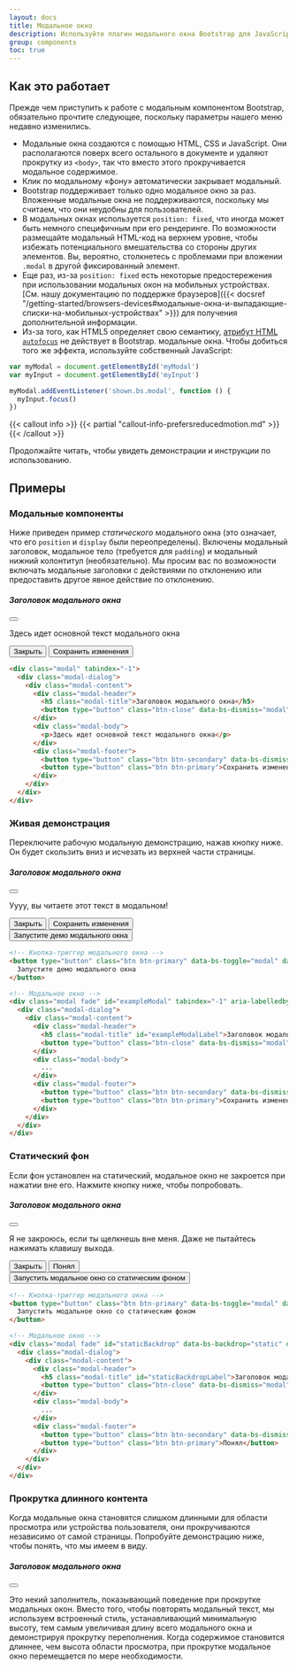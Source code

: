 ```yaml
---
layout: docs
title: Модальное окно
description: Используйте плагин модального окна Bootstrap для JavaScript, чтобы добавить на свой сайт диалоговые окна для лайтбоксов, уведомлений пользователей или полностью настраиваемого контента.
group: components
toc: true
---
```


## Как это работает

Прежде чем приступить к работе с модальным компонентом Bootstrap, обязательно прочтите следующее, поскольку параметры нашего меню недавно изменились.

- Модальные окна создаются с помощью HTML, CSS и JavaScript. Они располагаются поверх всего остального в документе и удаляют прокрутку из `<body>`, так что вместо этого прокручивается модальное содержимое.
- Клик по модальному «фону» автоматически закрывает модальный.
- Bootstrap поддерживает только одно модальное окно за раз. Вложенные модальные окна не поддерживаются, поскольку мы считаем, что они неудобны для пользователей.
- В модальных окнах используется `position: fixed`, что иногда может быть немного специфичным при его рендеринге. По возможности размещайте модальный HTML-код на верхнем уровне, чтобы избежать потенциального вмешательства со стороны других элементов. Вы, вероятно, столкнетесь с проблемами при вложении `.modal` в другой фиксированный элемент.
- Еще раз, из-за `position: fixed` есть некоторые предостережения при использовании модальных окон на мобильных устройствах. [См. нашу документацию по поддержке браузеров]({{< docsref "/getting-started/browsers-devices#модальные-окна-и-выпадающие-списки-на-мобильных-устройствах" >}}) для получения дополнительной информации.
- Из-за того, как HTML5 определяет свою семантику, [атрибут HTML `autofocus`](https://developer.mozilla.org/en-US/docs/Web/HTML/Element/input#attr-autofocus) не действует в Bootstrap. модальные окна. Чтобы добиться того же эффекта, используйте собственный JavaScript:

```js
var myModal = document.getElementById('myModal')
var myInput = document.getElementById('myInput')

myModal.addEventListener('shown.bs.modal', function () {
  myInput.focus()
})
```

{{< callout info >}}
{{< partial "callout-info-prefersreducedmotion.md" >}}
{{< /callout >}}

Продолжайте читать, чтобы увидеть демонстрации и инструкции по использованию.

## Примеры

### Модальные компоненты

Ниже приведен пример _статического_ модального окна (это означает, что его `position` и `display` были переопределены). Включены модальный заголовок, модальное тело (требуется для `padding`) и модальный нижний колонтитул (необязательно). Мы просим вас по возможности включать модальные заголовки с действиями по отклонению или предоставить другое явное действие по отклонению.

<div class="bd-example bd-example-modal">
  <div class="modal" tabindex="-1">
    <div class="modal-dialog">
      <div class="modal-content">
        <div class="modal-header">
          <h5 class="modal-title">Заголовок модального окна</h5>
          <button type="button" class="btn-close" data-bs-dismiss="modal" aria-label="Закрыть"></button>
        </div>
        <div class="modal-body">
          <p>Здесь идет основной текст модального окна</p>
        </div>
        <div class="modal-footer">
          <button type="button" class="btn btn-secondary" data-bs-dismiss="modal">Закрыть</button>
          <button type="button" class="btn btn-primary">Сохранить изменения</button>
        </div>
      </div>
    </div>
  </div>
</div>

```html
<div class="modal" tabindex="-1">
  <div class="modal-dialog">
    <div class="modal-content">
      <div class="modal-header">
        <h5 class="modal-title">Заголовок модального окна</h5>
        <button type="button" class="btn-close" data-bs-dismiss="modal" aria-label="Закрыть"></button>
      </div>
      <div class="modal-body">
        <p>Здесь идет основной текст модального окна</p>
      </div>
      <div class="modal-footer">
        <button type="button" class="btn btn-secondary" data-bs-dismiss="modal">Закрыть</button>
        <button type="button" class="btn btn-primary">Сохранить изменения</button>
      </div>
    </div>
  </div>
</div>
```

### Живая демонстрация

Переключите рабочую модальную демонстрацию, нажав кнопку ниже. Он будет скользить вниз и исчезать из верхней части страницы.

<div class="modal fade" id="exampleModalLive" tabindex="-1" aria-labelledby="exampleModalLiveLabel" aria-hidden="true">
  <div class="modal-dialog">
    <div class="modal-content">
      <div class="modal-header">
        <h5 class="modal-title" id="exampleModalLiveLabel">Заголовок модального окна</h5>
        <button type="button" class="btn-close" data-bs-dismiss="modal" aria-label="Закрыть"></button>
      </div>
      <div class="modal-body">
        <p>Уууу, вы читаете этот текст в модальном!</p>
      </div>
      <div class="modal-footer">
        <button type="button" class="btn btn-secondary" data-bs-dismiss="modal">Закрыть</button>
        <button type="button" class="btn btn-primary">Сохранить изменения</button>
      </div>
    </div>
  </div>
</div>

<div class="bd-example">
  <button type="button" class="btn btn-primary" data-bs-toggle="modal" data-bs-target="#exampleModalLive">
    Запустите демо модального окна
  </button>
</div>

```html
<!-- Кнопка-триггер модального окна -->
<button type="button" class="btn btn-primary" data-bs-toggle="modal" data-bs-target="#exampleModal">
  Запустите демо модального окна
</button>

<!-- Модальное окно -->
<div class="modal fade" id="exampleModal" tabindex="-1" aria-labelledby="exampleModalLabel" aria-hidden="true">
  <div class="modal-dialog">
    <div class="modal-content">
      <div class="modal-header">
        <h5 class="modal-title" id="exampleModalLabel">Заголовок модального окна</h5>
        <button type="button" class="btn-close" data-bs-dismiss="modal" aria-label="Закрыть"></button>
      </div>
      <div class="modal-body">
        ...
      </div>
      <div class="modal-footer">
        <button type="button" class="btn btn-secondary" data-bs-dismiss="modal">Закрыть</button>
        <button type="button" class="btn btn-primary">Сохранить изменения</button>
      </div>
    </div>
  </div>
</div>
```

### Статический фон

Если фон установлен на статический, модальное окно не закроется при нажатии вне его. Нажмите кнопку ниже, чтобы попробовать.

<div class="modal fade" id="staticBackdropLive" data-bs-backdrop="static" data-bs-keyboard="false" tabindex="-1" aria-labelledby="staticBackdropLiveLabel" aria-hidden="true">
  <div class="modal-dialog">
    <div class="modal-content">
      <div class="modal-header">
        <h5 class="modal-title" id="staticBackdropLiveLabel">Заголовок модального окна</h5>
        <button type="button" class="btn-close" data-bs-dismiss="modal" aria-label="Закрыть"></button>
      </div>
      <div class="modal-body">
        <p>Я не закроюсь, если ты щелкнешь вне меня. Даже не пытайтесь нажимать клавишу выхода.</p>
      </div>
      <div class="modal-footer">
        <button type="button" class="btn btn-secondary" data-bs-dismiss="modal">Закрыть</button>
        <button type="button" class="btn btn-primary">Понял</button>
      </div>
    </div>
  </div>
</div>

<div class="bd-example">
  <button type="button" class="btn btn-primary" data-bs-toggle="modal" data-bs-target="#staticBackdropLive">
    Запустить модальное окно со статическим фоном
  </button>
</div>

```html
<!-- Кнопка-триггер модального окна -->
<button type="button" class="btn btn-primary" data-bs-toggle="modal" data-bs-target="#staticBackdrop">
  Запустить модальное окно со статическим фоном
</button>

<!-- Модальное окно -->
<div class="modal fade" id="staticBackdrop" data-bs-backdrop="static" data-bs-keyboard="false" tabindex="-1" aria-labelledby="staticBackdropLabel" aria-hidden="true">
  <div class="modal-dialog">
    <div class="modal-content">
      <div class="modal-header">
        <h5 class="modal-title" id="staticBackdropLabel">Заголовок модального окна</h5>
        <button type="button" class="btn-close" data-bs-dismiss="modal" aria-label="Закрыть"></button>
      </div>
      <div class="modal-body">
        ...
      </div>
      <div class="modal-footer">
        <button type="button" class="btn btn-secondary" data-bs-dismiss="modal">Закрыть</button>
        <button type="button" class="btn btn-primary">Понял</button>
      </div>
    </div>
  </div>
</div>
```

### Прокрутка длинного контента

Когда модальные окна становятся слишком длинными для области просмотра или устройства пользователя, они прокручиваются независимо от самой страницы. Попробуйте демонстрацию ниже, чтобы понять, что мы имеем в виду.

<div class="modal fade" id="exampleModalLong" tabindex="-1" aria-labelledby="exampleModalLongTitle" aria-hidden="true">
  <div class="modal-dialog">
    <div class="modal-content">
      <div class="modal-header">
        <h5 class="modal-title" id="exampleModalLongTitle">Заголовок модального окна</h5>
        <button type="button" class="btn-close" data-bs-dismiss="modal" aria-label="Закрыть"></button>
      </div>
      <div class="modal-body" style="min-height: 1500px">
        <p>Это некий заполнитель, показывающий поведение при прокрутке модальных окон. Вместо того, чтобы повторять модальный текст, мы используем встроенный стиль, устанавливающий минимальную высоту, тем самым увеличивая длину всего модального окна и демонстрируя прокрутку переполнения. Когда содержимое становится длиннее, чем высота области просмотра, при прокрутке модальное окно перемещается по мере необходимости.</p>
      </div>
      <div class="modal-footer">
        <button type="button" class="btn btn-secondary" data-bs-dismiss="modal">Закрыть</button>
        <button type="button" class="btn btn-primary">Сохранить изменения</button>
      </div>
    </div>
  </div>
</div>

<div class="bd-example">
  <button type="button" class="btn btn-primary" data-bs-toggle="modal" data-bs-target="#exampleModalLong">
    Запустите демо модального окна
  </button>
</div>

Вы также можете создать прокручиваемое модальное окно, которое позволяет прокручивать модальное тело, добавляя `.modal-dialog-scrollable` к `.modal-dialog`.

<div class="modal fade" id="exampleModalScrollable" tabindex="-1" aria-labelledby="exampleModalScrollableTitle" aria-hidden="true">
  <div class="modal-dialog modal-dialog-scrollable">
    <div class="modal-content">
      <div class="modal-header">
        <h5 class="modal-title" id="exampleModalScrollableTitle">Заголовок модального окна</h5>
        <button type="button" class="btn-close" data-bs-dismiss="modal" aria-label="Закрыть"></button>
      </div>
      <div class="modal-body">
        <p>Это некий заполнитель, показывающий поведение при прокрутке модальных окон. Мы используем повторяющиеся разрывы строк, чтобы продемонстрировать, как контент может превышать минимальную внутреннюю высоту, тем самым показывая внутреннюю прокрутку. Когда содержимое становится длиннее, чем предустановленная максимальная высота модального окна, содержимое будет обрезано и прокручиваться внутри модального окна.</p>
        <br><br><br><br><br><br><br><br><br><br><br><br><br><br><br><br><br><br><br><br><br><br><br><br><br><br><br><br><br><br><br><br><br><br><br><br><br><br><br><br>
        <p>Это содержимое должно появиться внизу после прокрутки.</p>
      </div>
      <div class="modal-footer">
        <button type="button" class="btn btn-secondary" data-bs-dismiss="modal">Закрыть</button>
        <button type="button" class="btn btn-primary">Сохранить изменения</button>
      </div>
    </div>
  </div>
</div>

<div class="bd-example">
  <button type="button" class="btn btn-primary" data-bs-toggle="modal" data-bs-target="#exampleModalScrollable">
    Запустите демо модального окна
  </button>
</div>

```html
<!-- Прокручиваемое модальное окно -->
<div class="modal-dialog modal-dialog-scrollable">
  ...
</div>
```

### Центрование по вертикали

Добавьте `.modal-dialog-centered` к `.modal-dialog` для вертикального центрирования модального окна.

<div class="modal fade" id="exampleModalCenter" tabindex="-1" aria-labelledby="exampleModalCenterTitle" aria-hidden="true">
  <div class="modal-dialog modal-dialog-centered">
    <div class="modal-content">
      <div class="modal-header">
        <h5 class="modal-title" id="exampleModalCenterTitle">Заголовок модального окна</h5>
        <button type="button" class="btn-close" data-bs-dismiss="modal" aria-label="Закрыть"></button>
      </div>
      <div class="modal-body">
        <p>This is a vertically centered modal.</p>
      </div>
      <div class="modal-footer">
        <button type="button" class="btn btn-secondary" data-bs-dismiss="modal">Закрыть</button>
        <button type="button" class="btn btn-primary">Сохранить изменения</button>
      </div>
    </div>
  </div>
</div>

<div class="modal fade" id="exampleModalCenteredScrollable" tabindex="-1" aria-labelledby="exampleModalCenteredScrollableTitle" aria-hidden="true">
  <div class="modal-dialog modal-dialog-centered modal-dialog-scrollable">
    <div class="modal-content">
      <div class="modal-header">
        <h5 class="modal-title" id="exampleModalCenteredScrollableTitle">Заголовок модального окна</h5>
        <button type="button" class="btn-close" data-bs-dismiss="modal" aria-label="Закрыть"></button>
      </div>
      <div class="modal-body">
        <p>Это некий заполнитель для отображения модального окна с вертикальным центрированием. Мы добавили здесь дополнительную копию, чтобы показать, как работает вертикальное центрирование модального окна в сочетании с прокручиваемыми модальными окнами. Мы также используем несколько повторяющихся разрывов строк, чтобы быстро увеличить высоту содержимого и тем самым запустить прокрутку. Когда содержимое становится длиннее, чем предустановленная максимальная высота модального окна, содержимое будет обрезано и прокручиваться внутри модального окна.</p>
        <br><br><br><br><br><br><br><br><br><br>
        <p>Просто так.</p>
      </div>
      <div class="modal-footer">
        <button type="button" class="btn btn-secondary" data-bs-dismiss="modal">Закрыть</button>
        <button type="button" class="btn btn-primary">Сохранить изменения</button>
      </div>
    </div>
  </div>
</div>

<div class="bd-example">
  <button type="button" class="btn btn-primary" data-bs-toggle="modal" data-bs-target="#exampleModalCenter">
    Вертикально центрированное модальное окно
  </button>
  <button type="button" class="btn btn-primary" data-bs-toggle="modal" data-bs-target="#exampleModalCenteredScrollable">
    Вертикально центрированное прокручиваемое модальное окно
  </button>
</div>

```html
<!-- Вертикально центрированное модальное окно -->
<div class="modal-dialog modal-dialog-centered">
  ...
</div>

<!-- Вертикально центрированное прокручиваемое модальное окно -->
<div class="modal-dialog modal-dialog-centered modal-dialog-scrollable">
  ...
</div>
```

### Всплывающие подсказки и всплывающие окна

[Всплывающие подсказки]({{< docsref "/components/tooltips" >}}) и [всплывающие подсказки]({{< docsref "/components/popovers" >}}) могут быть помещены в модальные окна по мере необходимости. Когда модальные окна закрываются, любые всплывающие подсказки и всплывающие окна также автоматически закрываются.

<div class="modal fade" id="exampleModalPopovers" tabindex="-1" aria-labelledby="exampleModalPopoversLabel" aria-hidden="true">
  <div class="modal-dialog">
    <div class="modal-content">
      <div class="modal-header">
        <h5 class="modal-title" id="exampleModalPopoversLabel">Заголовок модального окна</h5>
        <button type="button" class="btn-close" data-bs-dismiss="modal" aria-label="Закрыть"></button>
      </div>
      <div class="modal-body">
        <h5>Всплывающие окна в модальном окне</h5>
        <p>Эта <a href="#" role="button" class="btn btn-secondary popover-test" title="Popover title" data-bs-content="В этом атрибуте задается содержимое тела всплывающего окна." data-bs-container="#exampleModalPopovers">кнопка</a> вызывает всплывающее окно при нажатии.</p>
        <hr>
        <h5>Всплывающие подсказки в модальном окне</h5>
        <p><a href="#" class="tooltip-test" title="Tooltip" data-bs-container="#exampleModalPopovers">Эта ссылка</a> и <a href="#" class="tooltip-test" title="Tooltip" data-bs-container="#exampleModalPopovers">эта ссылка</a> имеют всплывающие подсказки при наведении курсора.</p>
      </div>
      <div class="modal-footer">
        <button type="button" class="btn btn-secondary" data-bs-dismiss="modal">Закрыть</button>
        <button type="button" class="btn btn-primary">Сохранить изменения</button>
      </div>
    </div>
  </div>
</div>

<div class="bd-example">
  <button type="button" class="btn btn-primary" data-bs-toggle="modal" data-bs-target="#exampleModalPopovers">
    Запустите демо модального окна
  </button>
</div>

```html
<div class="modal-body">
  <h5>Всплывающие окна в модальном окне</h5>
  <p>Эта <a href="#" role="button" class="btn btn-secondary popover-test" title="Заголовок всплывающего окна" data-bs-content="В этом атрибуте задается содержимое тела всплывающего окна.">кнопка</a> вызывает всплывающее окно при нажатии.</p>
  <hr>
  <h5>Всплывающие подсказки в модальном окне</h5>
  <p><a href="#" class="tooltip-test" title="Tooltip">Эта ссылка</a> и <a href="#" class="tooltip-test" title="Tooltip">эта ссылка</a> имеют всплывающие подсказки при наведении курсора.</p>
</div>
```

### Использование сетки

Используйте сеточную систему Bootstrap в модальном окне, вложив `.container-fluid` в `.modal-body`. Затем используйте обычные классы системы сетки, как и везде.

<div class="modal fade" id="gridSystemModal" tabindex="-1" aria-labelledby="gridModalLabel" aria-hidden="true">
  <div class="modal-dialog">
    <div class="modal-content">
      <div class="modal-header">
        <h5 class="modal-title" id="gridModalLabel">Сетки в модальных окнах</h5>
        <button type="button" class="btn-close" data-bs-dismiss="modal" aria-label="Закрыть"></button>
      </div>
      <div class="modal-body">
        <div class="container-fluid bd-example-row">
          <div class="row">
            <div class="col-md-4">.col-md-4</div>
            <div class="col-md-4 ms-auto">.col-md-4 .ms-auto</div>
          </div>
          <div class="row">
            <div class="col-md-3 ms-auto">.col-md-3 .ms-auto</div>
            <div class="col-md-2 ms-auto">.col-md-2 .ms-auto</div>
          </div>
          <div class="row">
            <div class="col-md-6 ms-auto">.col-md-6 .ms-auto</div>
          </div>
          <div class="row">
            <div class="col-sm-9">
              Level 1: .col-sm-9
              <div class="row">
                <div class="col-8 col-sm-6">
                  Level 2: .col-8 .col-sm-6
                </div>
                <div class="col-4 col-sm-6">
                  Level 2: .col-4 .col-sm-6
                </div>
              </div>
            </div>
          </div>
        </div>
      </div>
      <div class="modal-footer">
        <button type="button" class="btn btn-secondary" data-bs-dismiss="modal">Закрыть</button>
        <button type="button" class="btn btn-primary">Сохранить изменения</button>
      </div>
    </div>
  </div>
</div>

<div class="bd-example">
<button type="button" class="btn btn-primary" data-bs-toggle="modal" data-bs-target="#gridSystemModal">
  Запустите демо модального окна
</button>
</div>

```html
<div class="modal-body">
  <div class="container-fluid">
    <div class="row">
      <div class="col-md-4">.col-md-4</div>
      <div class="col-md-4 ms-auto">.col-md-4 .ms-auto</div>
    </div>
    <div class="row">
      <div class="col-md-3 ms-auto">.col-md-3 .ms-auto</div>
      <div class="col-md-2 ms-auto">.col-md-2 .ms-auto</div>
    </div>
    <div class="row">
      <div class="col-md-6 ms-auto">.col-md-6 .ms-auto</div>
    </div>
    <div class="row">
      <div class="col-sm-9">
        Level 1: .col-sm-9
        <div class="row">
          <div class="col-8 col-sm-6">
            Level 2: .col-8 .col-sm-6
          </div>
          <div class="col-4 col-sm-6">
            Level 2: .col-4 .col-sm-6
          </div>
        </div>
      </div>
    </div>
  </div>
</div>
```

### Изменяющееся модальное содержимое

У Вас есть несколько кнопок, которые запускают одно и то же модальное окно с немного разным содержимым? Используйте `event.relatedTarget` и [HTML `data-*` атрибуты](https://developer.mozilla.org/en-US/docs/Learn/HTML/Howto/Use_data_attributes), чтобы изменять содержимое модального окна в зависимости от какая кнопка была нажата.

Ниже представлена живая демонстрация, за которой следуют примеры HTML и JavaScript. Для получения дополнительной информации [прочтите документацию по модальным событиям](#события) для получения подробной информации о `relatedTarget`.

{{< example >}}
<button type="button" class="btn btn-primary" data-bs-toggle="modal" data-bs-target="#exampleModal" data-bs-whatever="@mdo">Открыть модальное окно для @mdo</button>
<button type="button" class="btn btn-primary" data-bs-toggle="modal" data-bs-target="#exampleModal" data-bs-whatever="@fat">Открыть модальное окно для @fat</button>
<button type="button" class="btn btn-primary" data-bs-toggle="modal" data-bs-target="#exampleModal" data-bs-whatever="@getbootstrap">Открыть модальное окно для @getbootstrap</button>

<div class="modal fade" id="exampleModal" tabindex="-1" aria-labelledby="exampleModalLabel" aria-hidden="true">
  <div class="modal-dialog">
    <div class="modal-content">
      <div class="modal-header">
        <h5 class="modal-title" id="exampleModalLabel">Новое сообщение</h5>
        <button type="button" class="btn-close" data-bs-dismiss="modal" aria-label="Закрыть"></button>
      </div>
      <div class="modal-body">
        <form>
          <div class="mb-3">
            <label for="recipient-name" class="col-form-label">Получатель:</label>
            <input type="text" class="form-control" id="recipient-name">
          </div>
          <div class="mb-3">
            <label for="message-text" class="col-form-label">Сообщение:</label>
            <textarea class="form-control" id="message-text"></textarea>
          </div>
        </form>
      </div>
      <div class="modal-footer">
        <button type="button" class="btn btn-secondary" data-bs-dismiss="modal">Закрыть</button>
        <button type="button" class="btn btn-primary">Отправить сообщение</button>
      </div>
    </div>
  </div>
</div>
{{< /example >}}

```js
var exampleModal = document.getElementById('exampleModal')
exampleModal.addEventListener('show.bs.modal', function (event) {
  // Кнопка, запускающая модальное окно
  var button = event.relatedTarget
  // Извлечь информацию из атрибутов data-bs- *
  var recipient = button.getAttribute('data-bs-whatever')
  // При необходимости вы можете инициировать запрос AJAX здесь
  // а затем выполните обновление в обратном вызове.
  //
  // Обновите содержимое модального окна.
  var modalTitle = exampleModal.querySelector('.modal-title')
  var modalBodyInput = exampleModal.querySelector('.modal-body input')

  modalTitle.textContent = 'Новое сообщение для ' + recipient
  modalBodyInput.value = recipient
})
```

### Переключение между модальными окнами

{{< example >}}
<div class="modal fade" id="exampleModalToggle" aria-hidden="true" aria-labelledby="exampleModalToggleLabel" tabindex="-1">
  <div class="modal-dialog modal-dialog-centered">
    <div class="modal-content">
      <div class="modal-header">
        <h5 class="modal-title" id="exampleModalToggleLabel">Модалка 1</h5>
        <button type="button" class="btn-close" data-bs-dismiss="modal" aria-label="Close"></button>
      </div>
      <div class="modal-body">
        Покажите второе модальное окно и скройте его с помощью кнопки ниже.
      </div>
      <div class="modal-footer">
        <button class="btn btn-primary" data-bs-target="#exampleModalToggle2" data-bs-toggle="modal" data-bs-dismiss="modal">Открыть второе модальное окно</button>
      </div>
    </div>
  </div>
</div>
<div class="modal fade" id="exampleModalToggle2" aria-hidden="true" aria-labelledby="exampleModalToggleLabel2" tabindex="-1">
  <div class="modal-dialog modal-dialog-centered">
    <div class="modal-content">
      <div class="modal-header">
        <h5 class="modal-title" id="exampleModalToggleLabel2">Модалка 2</h5>
        <button type="button" class="btn-close" data-bs-dismiss="modal" aria-label="Close"></button>
      </div>
      <div class="modal-body">
        Скройте это модальное окно и покажите первое с помощью кнопки ниже.
      </div>
      <div class="modal-footer">
        <button class="btn btn-primary" data-bs-target="#exampleModalToggle" data-bs-toggle="modal" data-bs-dismiss="modal">Вернуться к первому</button>
      </div>
    </div>
  </div>
</div>
<a class="btn btn-primary" data-bs-toggle="modal" href="#exampleModalToggle" role="button">Открыть первое модальное окно</a>
{{< /example >}}

### Изменение анимации

Переменная `$modal-fade-transform` определяет состояние преобразования `.modal-dialog` перед модальной плавной анимацией, переменная `$modal-show-transform` определяет преобразование `.modal-dialog` в конец модальной плавной анимации.

Если Вам нужна, например, анимация с увеличением, Вы можете установить `$modal-fade-transform: scale(.8)`.

### Удаление анимации

Для модальных окон, которые просто появляются, а не исчезают при просмотре, удалите класс `.fade` из Вашей модальной разметки.

```html
<div class="modal" tabindex="-1" aria-labelledby="..." aria-hidden="true">
  ...
</div>
```

### Динамические высоты

Если высота модального окна изменяется, пока он открыт, Вы должны вызвать `myModal.handleUpdate()`, чтобы скорректировать положение модального окна в случае появления полосы прокрутки.

### Доступность

Не забудьте добавить `aria-labelledby="..."`, ссылаясь на Заголовок модального окна, в `.modal`. Кроме того, Вы можете дать описание Вашего модального диалога с помощью `aria-describedby` в `.modal`. Обратите внимание, что Вам не нужно добавлять `role="dialog"`, поскольку мы уже добавляем его через JavaScript..

### Встраивание видео с YouTube

Встраивание видео YouTube в модальные окна требует дополнительного JavaScript не в Bootstrap для автоматической остановки воспроизведения и т.д. [См. этот полезный пост о переполнении стека](https://stackoverflow.com/questions/18622508/bootstrap-3-and-youtube-in-modal) для получения дополнительной информации.

## Дополнительные размеры

Модальные окна имеют три необязательных размера, доступных через классы модификаторов, которые помещаются в `.modal-dialog`. Эти размеры действуют в определенных контрольных точках, чтобы избежать горизонтальных полос прокрутки на более узких окнах просмотра.

<table class="table">
  <thead>
    <tr>
      <th>Размер</th>
      <th>Класс</th>
      <th>Максимальная ширина модального окна</th>
    </tr>
  </thead>
  <tbody>
    <tr>
      <td>Маленькое</td>
      <td><code>.modal-sm</code></td>
      <td><code>300px</code></td>
    </tr>
    <tr>
      <td>По умочланию</td>
      <td class="text-muted">нет</td>
      <td><code>500px</code></td>
    </tr>
    <tr>
      <td>Большое</td>
      <td><code>.modal-lg</code></td>
      <td><code>800px</code></td>
    </tr>
    <tr>
      <td>Очень большое</td>
      <td><code>.modal-xl</code></td>
      <td><code>1140px</code></td>
    </tr>
  </tbody>
</table>

Наш модальный класс по умолчанию без модификатора представляет собой модальное окно «среднего» размера.

<div class="bd-example">
  <button type="button" class="btn btn-primary" data-bs-toggle="modal" data-bs-target="#exampleModalXl">Очень большое модальное окно</button>
  <button type="button" class="btn btn-primary" data-bs-toggle="modal" data-bs-target="#exampleModalLg">Большое модальное окно</button>
  <button type="button" class="btn btn-primary" data-bs-toggle="modal" data-bs-target="#exampleModalSm">Маленькое модальное окно</button>
</div>

```html
<div class="modal-dialog modal-xl">...</div>
<div class="modal-dialog modal-lg">...</div>
<div class="modal-dialog modal-sm">...</div>
```

<div class="modal fade" id="exampleModalXl" tabindex="-1" aria-labelledby="exampleModalXlLabel" aria-hidden="true">
  <div class="modal-dialog modal-xl">
    <div class="modal-content">
      <div class="modal-header">
        <h5 class="modal-title h4" id="exampleModalXlLabel">Очень большое модальное окно</h5>
        <button type="button" class="btn-close" data-bs-dismiss="modal" aria-label="Закрыть"></button>
      </div>
      <div class="modal-body">
        ...
      </div>
    </div>
  </div>
</div>

<div class="modal fade" id="exampleModalLg" tabindex="-1" aria-labelledby="exampleModalLgLabel" aria-hidden="true">
  <div class="modal-dialog modal-lg">
    <div class="modal-content">
      <div class="modal-header">
        <h5 class="modal-title h4" id="exampleModalLgLabel">Большое модальное окно</h5>
        <button type="button" class="btn-close" data-bs-dismiss="modal" aria-label="Закрыть"></button>
      </div>
      <div class="modal-body">
        ...
      </div>
    </div>
  </div>
</div>

<div class="modal fade" id="exampleModalSm" tabindex="-1" aria-labelledby="exampleModalSmLabel" aria-hidden="true">
  <div class="modal-dialog modal-sm">
    <div class="modal-content">
      <div class="modal-header">
        <h5 class="modal-title h4" id="exampleModalSmLabel">Маленькое модальное окно</h5>
        <button type="button" class="btn-close" data-bs-dismiss="modal" aria-label="Закрыть"></button>
      </div>
      <div class="modal-body">
        ...
      </div>
    </div>
  </div>
</div>

## Полноэкранное модальное окно

Другое переопределение - это возможность вывести модальное окно, охватывающее область просмотра пользователя, доступное через классы модификаторов, которые помещаются в `.modal-dialog`.

<table class="table">
  <thead>
    <tr>
      <th>Класс</th>
      <th>Доступность</th>
    </tr>
  </thead>
  <tbody>
    <tr>
      <td><code>.modal-fullscreen</code></td>
      <td>Всегда</td>
    </tr>
    <tr>
      <td><code>.modal-fullscreen-sm-down</code></td>
      <td>Меньше <code>576px</code></td>
    </tr>
    <tr>
      <td><code>.modal-fullscreen-md-down</code></td>
      <td>Меньше <code>768px</code></td>
    </tr>
    <tr>
      <td><code>.modal-fullscreen-lg-down</code></td>
      <td>Меньше <code>992px</code></td>
    </tr>
    <tr>
      <td><code>.modal-fullscreen-xl-down</code></td>
      <td>Меньше <code>1200px</code></td>
    </tr>
    <tr>
      <td><code>.modal-fullscreen-xxl-down</code></td>
      <td>Меньше <code>1400px</code></td>
    </tr>
  </tbody>
</table>

<div class="bd-example">
  <button type="button" class="btn btn-primary" data-bs-toggle="modal" data-bs-target="#exampleModalFullscreen">Полноэкранный</button>
  <button type="button" class="btn btn-primary" data-bs-toggle="modal" data-bs-target="#exampleModalFullscreenSm">Полноэкранный меньше sm</button>
  <button type="button" class="btn btn-primary" data-bs-toggle="modal" data-bs-target="#exampleModalFullscreenMd">Полноэкранный меньше md</button>
  <button type="button" class="btn btn-primary" data-bs-toggle="modal" data-bs-target="#exampleModalFullscreenLg">Полноэкранный меньше lg</button>
  <button type="button" class="btn btn-primary" data-bs-toggle="modal" data-bs-target="#exampleModalFullscreenXl">Полноэкранный меньше xl</button>
  <button type="button" class="btn btn-primary" data-bs-toggle="modal" data-bs-target="#exampleModalFullscreenXxl">Полноэкранный меньше xxl</button>
</div>

```html
<!-- Полноэкранное модальное окно -->
<div class="modal-dialog modal-fullscreen-sm-down">
  ...
</div>
```

<div class="modal fade" id="exampleModalFullscreen" tabindex="-1" aria-labelledby="exampleModalFullscreenLabel" aria-hidden="true">
  <div class="modal-dialog modal-fullscreen">
    <div class="modal-content">
      <div class="modal-header">
        <h5 class="modal-title h4" id="exampleModalFullscreenLabel">Полноэкранное модальное окно</h5>
        <button type="button" class="btn-close" data-bs-dismiss="modal" aria-label="Закрыть"></button>
      </div>
      <div class="modal-body">
        ...
      </div>
      <div class="modal-footer">
        <button type="button" class="btn btn-secondary" data-bs-dismiss="modal">Закрыть</button>
      </div>
    </div>
  </div>
</div>

<div class="modal fade" id="exampleModalFullscreenSm" tabindex="-1" aria-labelledby="exampleModalFullscreenSmLabel" aria-hidden="true">
  <div class="modal-dialog modal-fullscreen-sm-down">
    <div class="modal-content">
      <div class="modal-header">
        <h5 class="modal-title h4" id="exampleModalFullscreenSmLabel">Полноэкранный меньше sm</h5>
        <button type="button" class="btn-close" data-bs-dismiss="modal" aria-label="Закрыть"></button>
      </div>
      <div class="modal-body">
        ...
      </div>
      <div class="modal-footer">
        <button type="button" class="btn btn-secondary" data-bs-dismiss="modal">Закрыть</button>
      </div>
    </div>
  </div>
</div>

<div class="modal fade" id="exampleModalFullscreenMd" tabindex="-1" aria-labelledby="exampleModalFullscreenMdLabel" aria-hidden="true">
  <div class="modal-dialog modal-fullscreen-md-down">
    <div class="modal-content">
      <div class="modal-header">
        <h5 class="modal-title h4" id="exampleModalFullscreenMdLabel">Полноэкранный меньше md</h5>
        <button type="button" class="btn-close" data-bs-dismiss="modal" aria-label="Закрыть"></button>
      </div>
      <div class="modal-body">
        ...
      </div>
      <div class="modal-footer">
        <button type="button" class="btn btn-secondary" data-bs-dismiss="modal">Закрыть</button>
      </div>
    </div>
  </div>
</div>

<div class="modal fade" id="exampleModalFullscreenLg" tabindex="-1" aria-labelledby="exampleModalFullscreenLgLabel" aria-hidden="true">
  <div class="modal-dialog modal-fullscreen-lg-down">
    <div class="modal-content">
      <div class="modal-header">
        <h5 class="modal-title h4" id="exampleModalFullscreenLgLabel">Полноэкранный меньше lg</h5>
        <button type="button" class="btn-close" data-bs-dismiss="modal" aria-label="Закрыть"></button>
      </div>
      <div class="modal-body">
        ...
      </div>
      <div class="modal-footer">
        <button type="button" class="btn btn-secondary" data-bs-dismiss="modal">Закрыть</button>
      </div>
    </div>
  </div>
</div>

<div class="modal fade" id="exampleModalFullscreenXl" tabindex="-1" aria-labelledby="exampleModalFullscreenXlLabel" aria-hidden="true">
  <div class="modal-dialog modal-fullscreen-xl-down">
    <div class="modal-content">
      <div class="modal-header">
        <h5 class="modal-title h4" id="exampleModalFullscreenXlLabel">Полноэкранный меньше xl</h5>
        <button type="button" class="btn-close" data-bs-dismiss="modal" aria-label="Закрыть"></button>
      </div>
      <div class="modal-body">
        ...
      </div>
      <div class="modal-footer">
        <button type="button" class="btn btn-secondary" data-bs-dismiss="modal">Закрыть</button>
      </div>
    </div>
  </div>
</div>

<div class="modal fade" id="exampleModalFullscreenXxl" tabindex="-1" aria-labelledby="exampleModalFullscreenXxlLabel" aria-hidden="true">
  <div class="modal-dialog modal-fullscreen-xxl-down">
    <div class="modal-content">
      <div class="modal-header">
        <h5 class="modal-title h4" id="exampleModalFullscreenXxlLabel">Полноэкранный меньше xxl</h5>
        <button type="button" class="btn-close" data-bs-dismiss="modal" aria-label="Закрыть"></button>
      </div>
      <div class="modal-body">
        ...
      </div>
      <div class="modal-footer">
        <button type="button" class="btn btn-secondary" data-bs-dismiss="modal">Закрыть</button>
      </div>
    </div>
  </div>
</div>

## Sass

### Переменные

{{< scss-docs name="modal-variables" file="scss/_variables.scss" >}}

### Цикл

[Адаптивные полноэкранные модальные окна](#fullscreen-modal) генерируются с помощью карты `$breakpoints` и цикла в `scss/_modal.scss`.

{{< scss-docs name="modal-fullscreen-loop" file="scss/_modal.scss" >}}

## Использование

Модальный плагин переключает Ваш скрытый контент по запросу с помощью атрибутов данных или JavaScript. Он также добавляет `.modal-open` к `<body>`, чтобы переопределить поведение прокрутки по умолчанию, и генерирует `.modal-backdrop`, чтобы предоставить область клика для отклонения отображаемых модальных окон при клике вне модального окна.

### Через атрибуты данных

Активируйте модальное окно без написания JavaScript. Установите `data-bs-toggle="modal"` на элементе контроллера, таком как кнопка, вместе с `data-bs-target="#foo"` или `href="#foo"`, чтобы настроить таргетинг на конкретный модальный элемент для переключения.

```html
<button type="button" data-bs-toggle="modal" data-bs-target="#myModal">Запустить модальное окно</button>
```

### Через JavaScript

Создайте модальное окно с одной строкой JavaScript:

```js
var myModal = new bootstrap.Modal(document.getElementById('myModal'), options)
```

### Параметры

Параметры могут передаваться через атрибуты данных или JavaScript. Для атрибутов данных добавьте имя параметра к `data-bs-`, как в `data-bs-backdrop=""`.

<table class="table">
  <thead>
    <tr>
      <th style="width: 100px;">Наименование</th>
      <th style="width: 50px;">Тип</th>
      <th style="width: 50px;">По умолчанию</th>
      <th>Описание</th>
    </tr>
  </thead>
  <tbody>
    <tr>
      <td><code>backdrop</code></td>
      <td>boolean or the string <code>'static'</code></td>
      <td><code>true</code></td>
      <td>Включает элемент модального фона. В качестве альтернативы укажите <code>static</code> для фона, который не закрывает модальное окно при нажатии.</td>
    </tr>
    <tr>
      <td><code>keyboard</code></td>
      <td>boolean</td>
      <td><code>true</code></td>
      <td>Закрывает модальное окно при нажатии клавиши выхода.</td>
    </tr>
    <tr>
      <td><code>focus</code></td>
      <td>boolean</td>
      <td><code>true</code></td>
      <td>При инициализации фокусируется на модальном окне.</td>
    </tr>
  </tbody>
</table>

### Методы

{{< callout danger >}}
{{< partial "callout-danger-async-methods.md" >}}
{{< /callout >}}

#### Passing options

Активирует Ваш контент как модальное окно. Принимает необязательные параметры `object`.

```js
var myModal = new bootstrap.Modal(document.getElementById('myModal'), {
  keyboard: false
})
```

#### toggle

Вручную переключает модальное окно. **Возврат к вызывающей стороне до того, как модальное окно было фактически показано или скрыто** (т.е. до того, как произойдет событие `shown.bs.modal` или` hidden.bs.modal`).

```js
myModal.toggle()
```

#### show

Открывает модальное окно вручную. **Возврат к вызывающей стороне до фактического отображения модального окна** (т.е. до того, как произойдет событие `shown.bs.modal`).

```js
myModal.show()
```

Also, you can pass a DOM element as an argument that can be received in the modal events (as the `relatedTarget` property).

```js
var modalToggle = document.getElementById('toggleMyModal') // relatedTarget
myModal.show(modalToggle)
```

#### hide

Скрывает модальное окно вручную. **Возврат к вызывающей стороне до того, как модальное окно было фактически скрыто** (т.е. до того, как произойдет событие `hidden.bs.modal`).

```js
myModal.hide()
```

#### handleUpdate

Вручную скорректируйте положение модального окна, если высота модального окна изменяется, пока он открыт (то есть в случае появления полосы прокрутки).

```js
myModal.handleUpdate()
```

#### dispose

Уничтожает элемент модальное окно. (Удаляет сохраненные данные в элементе DOM)

```js
myModal.dispose()
```

#### getInstance

*Статический* метод, позволяющий получить модальный экземпляр, связанный с элементом DOM.

```js
var myModalEl = document.getElementById('myModal')
var modal = bootstrap.Modal.getInstance(myModalEl) // Возвращает экземпляр Bootstrap modal
```

### События

Модальный класс Bootstrap предоставляет несколько событий для подключения к модальным функциям. Все модальные события запускаются в самом модальном окне (то есть в `<div class="modal">`).

<table class="table">
  <thead>
    <tr>
      <th style="width: 150px;">Тип события</th>
      <th>Описание</th>
    </tr>
  </thead>
  <tbody>
    <tr>
      <td><code>show.bs.modal</code></td>
      <td>Это событие запускается немедленно при вызове метода экземпляра <code>show</code>. Если это вызвано кликом, выбранный элемент доступен как свойство <code>relatedTarget</code> события.</td>
    </tr>
    <tr>
      <td><code>shown.bs.modal</code></td>
      <td>Это событие запускается, когда модальное окно становится видимым для пользователя (будет ожидать завершения переходов CSS). Если он вызван кликом, выбранный элемент доступен как свойство <code>relatedTargetcode> события.</td>
    </tr>
    <tr>
      <td><code>hide.bs.modal</code></td>
      <td>Это событие запускается сразу после вызова метода экземпляра <code>hide</code>.</td>
    </tr>
    <tr>
      <td><code>hidden.bs.modal</code></td>
      <td>Это событие запускается, когда модальное окно перестает быть скрытым от пользователя (будет ожидать завершения переходов CSS).</td>
    </tr>
    <tr>
      <td><code>hidePrevented.bs.modal</code></td>
      <td>Это событие запускается, когда отображается модальное окно, его фон является <code>static</code>, а щелчок за пределами модального окна или нажатие клавиши escape выполняется с параметром клавиатуры или установленным параметром <code>data-keyboard</code> на <code>false</code>.</td>
    </tr>
  </tbody>
</table>

```js
var myModalEl = document.getElementById('myModal')
myModalEl.addEventListener('hidden.bs.modal', function (event) {
  // сделайте что-нибудь...
})
```
